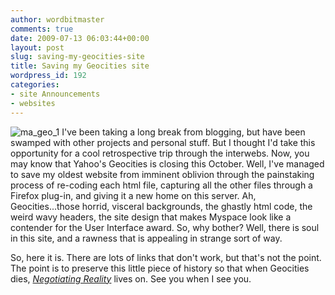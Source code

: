 ```yaml
---
author: wordbitmaster
comments: true
date: 2009-07-13 06:03:44+00:00
layout: post
slug: saving-my-geocities-site
title: Saving my Geocities site
wordpress_id: 192
categories:
- site Announcements
- websites
---
```


![ma_geo_1](http://wordbit.freehostia.com/wp-content/uploads/2009/07/ma_geo_1.gif) I've been taking a long break from blogging, but have been swamped with other projects and personal stuff. But I thought I'd take this opportunity for a cool retrospective trip through the interwebs. Now, you may know that Yahoo's Geocities is closing this October. Well, I've managed to save my oldest website from imminent oblivion through the painstaking process of re-coding each html file, capturing all the other files through a Firefox plug-in, and giving it a new home on this server. Ah, Geocities...those horrid, visceral backgrounds, the ghastly html code, the weird wavy headers, the site design that makes Myspace look like a contender for the User Interface award. So, why bother? Well, there is soul in this site, and a rawness that is appealing in strange sort of way. 

So, here it is. There are lots of links that don't work, but that's not the point. The point is to preserve this little piece of history so that when Geocities dies, _[Negotiating Reality](http://www.wordbit.freehostia.com/geocities)_ lives on. See you when I see you.
